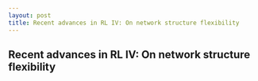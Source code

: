 ```yaml
---
layout: post
title: Recent advances in RL IV: On network structure flexibility
---
```


## Recent advances in RL IV: On network structure flexibility

